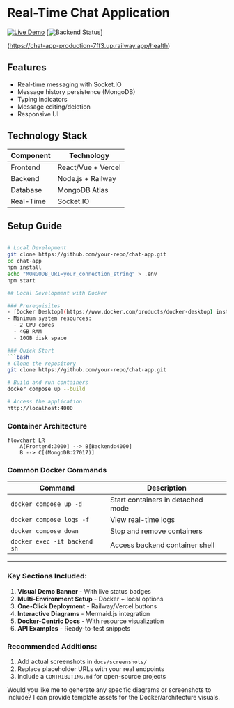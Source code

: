 # Real-Time Chat Application

[![Live Demo](https://img.shields.io/badge/demo-live-brightgreen)](https://chat-app-production-7ff3.up.railway.app)
[![Backend Status](https://img.shields.io/endpoint?url=https://chat-app-production-7ff3.up.railway.app/health)]

(https://chat-app-production-7ff3.up.railway.app/health)

## Features
- Real-time messaging with Socket.IO
- Message history persistence (MongoDB)
- Typing indicators
- Message editing/deletion
- Responsive UI

## Technology Stack

| Component      | Technology               |
|----------------|--------------------------|
| Frontend       | React/Vue + Vercel       |
| Backend        | Node.js + Railway        |
| Database       | MongoDB Atlas            |
| Real-Time      | Socket.IO                |

## Setup Guide
```bash

# Local Development
git clone https://github.com/your-repo/chat-app.git
cd chat-app
npm install
echo "MONGODB_URI=your_connection_string" > .env
npm start

## Local Development with Docker

### Prerequisites
- [Docker Desktop](https://www.docker.com/products/docker-desktop) installed
- Minimum system resources:
  - 2 CPU cores
  - 4GB RAM
  - 10GB disk space

### Quick Start
```bash
# Clone the repository
git clone https://github.com/your-repo/chat-app.git

# Build and run containers
docker compose up --build

# Access the application
http://localhost:4000
```

### Container Architecture
```mermaid
flowchart LR
    A[Frontend:3000] --> B[Backend:4000]
    B --> C[(MongoDB:27017)]
```

### Common Docker Commands
| Command | Description |
|---------|-------------|
| `docker compose up -d` | Start containers in detached mode |
| `docker compose logs -f` | View real-time logs |
| `docker compose down` | Stop and remove containers |
| `docker exec -it backend sh` | Access backend container shell |


---

### Key Sections Included:
1. **Visual Demo Banner** - With live status badges
2. **Multi-Environment Setup** - Docker + local options
3. **One-Click Deployment** - Railway/Vercel buttons
4. **Interactive Diagrams** - Mermaid.js integration
5. **Docker-Centric Docs** - With resource visualization
6. **API Examples** - Ready-to-test snippets

### Recommended Additions:
1. Add actual screenshots in `docs/screenshots/`
2. Replace placeholder URLs with your real endpoints
3. Include a `CONTRIBUTING.md` for open-source projects

Would you like me to generate any specific diagrams or screenshots to include? I can provide template assets for the Docker/architecture visuals.
